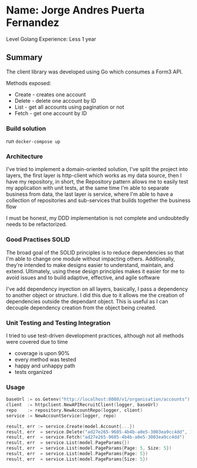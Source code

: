 # Name: Jorge Andres Puerta Fernandez

Level Golang Experience: Less 1 year

## Summary

The client library was developed using Go which consumes a Form3 API.

Methods exposed:

* Create - creates one account
* Delete - delete one account by ID
* List - get all accounts using pagination or not 
* Fetch - get one account by ID

### Build solution

run ```docker-compose up```

### Architecture

I've tried to implement a domain-oriented solution, I've split the project into layers, the first layer is http-client which works as my data source, then I have my repository, in short, the Repository pattern allows me to easily test my application with unit tests, at the same time I'm able to separate business from data, the last layer is service, where I'm able to have a collection of repositories and sub-services that builds together the business flow  

I must be honest, my DDD implementation is not complete and undoubtedly needs to be refactorized.

### Good Practises SOLID

The broad goal of the SOLID principles is to reduce dependencies so that I'm able to change one module without impacting others. Additionally, they’re intended to make designs easier to understand, maintain, and extend. Ultimately, using these design principles makes it easier for me to avoid issues and to build adaptive, effective, and agile software

I've add dependency inyection on all layers, basically, I pass a dependency to another object or structure. I did this due to it allows me the creation of dependencies outside the dependant object. This is useful as I can decouple dependency creation from the object being created. 

### Unit Testing and Testing Integration

I tried to use test-driven development practices, although not all methods were covered due to time

* coverage is upon 90%
* every method was tested
* happy and unhappy path
* tests organized 

### Usage

```go
baseUrl := os.Getenv("http://localhost:8080/v1/organisation/accounts")
client  := httpclient.NewAPIRecruitClient(logger, baseUrl)
repo    := repository.NewAccountRepo(logger, client)
service := NewAccountService(logger, repo)

result, err := service.Create(model.Account{...})
result, err  = service.Delete("ad27e265-9605-4b4b-a0e5-3003ea9cc4dd", 1)
result, err  = service.Fetch("ad27e265-9605-4b4b-a0e5-3003ea9cc4dd")
result, err  = service.List(model.PageParams{})
result, err  = service.List(model.PageParams{Page: 5, Size: 5})
result, err  = service.List(model.PageParams{Page: 5})
result, err  = service.List(model.PageParams{Size: 5})
```

